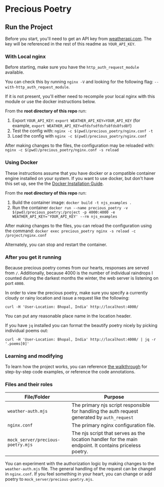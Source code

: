 # Precious Poetry

## Run the Project
Before you start, you'll need to get an API key from [weatherapi.com](https://www.weatherapi.com/).  The key will be referenced in the rest of this readme as `YOUR_API_KEY`.

### With Local nginx
Before starting, make sure you have the `http_auth_request_module` available.

You can check this by running `nginx -V` and looking for the following flag: `--with-http_auth_request_module`.

If it is not present, you'll either need to recompile your local nginx with this module or use the docker instructions below.

From the **root directory of this repo** run:
1. Export `YOUR_API_KEY`: `export WEATHER_API_KEY=YOUR_API_KEY` (for example, `export WEATHER_API_KEY=dfdsfsdfdsfs8fds8fsd8f`)
1. Test the config with: `nginx -c $(pwd)/precious_poetry/nginx.conf -t`
1. Load the config with `nginx -c $(pwd)/precious_poetry/nginx.conf`

After making changes to the files, the configuration may be reloaded with:
`nginx -c $(pwd)/precious_poetry/nginx.conf -s reload`

### Using Docker
These instructions assume that you have docker or a compatible container engine installed on your system. If you want to use docker, but don't have this set up, see the the [Docker Installation Guide](https://docs.docker.com/engine/install/).

From the **root directory of this repo** run:

1. Build the container image: `docker build -t njs_examples .`
1. Run the container
`docker run --name precious_poetry -v $(pwd)/precious_poetry:/project -p 4000:4000 -e WEATHER_API_KEY='YOUR_API_KEY' --rm njs_examples`

After making changes to the files, you can reload the configuration using the command:
`docker exec precious_poetry nginx -s reload -c /project/nginx.conf`

Alternately, you can stop and restart the container.

### After you get it running
Because precious poetry comes from our hearts, responses are served from `/`.  Additionally, because 4000 is the number of individual raindrops I counted during the darkest months the winter, the web server is listening on port `4000`.

In order to view the precious poetry, make sure you specify a currently cloudy or rainy location and issue a request like the following:

`curl -H 'User-Location: Bhopal, India' http://localhost:4000/`

You can put any reasonable place name in the location header.

If you have `jq` installed you can format the beautify poetry nicely by picking individual poems out:

`curl -H 'User-Location: Bhopal, India' http://localhost:4000/ | jq -r '.poems[0]'`

### Learning and modifying
To learn how the project works, you can reference [the walkthrough](walkthrough.md) for step-by-step code examples, or reference the code annotations.

### Files and their roles
| File/Folder                       | Purpose                                                                                                  |
|-----------------------------------|----------------------------------------------------------------------------------------------------------|
| `weather-auth.mjs`                | The primary njs script responsible for handling the auth request generated by `auth_request`             |
| `nginx.conf`                      | The primary nginx configuration file.                                                                    |
| `mock_server/precious-poetry.mjs` | The njs script that serves as the location handler for the main endpoint.  It contains priceless poetry. |

You can experiment with the authorization logic by making changes to the `weather-auth.mjs` file.  The general handling of the request can be changed in `nginx.conf`.  If you feel something in your heart, you can change or add poetry to `mock_server/precious-poetry.mjs`.
